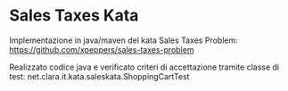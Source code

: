 # Sales Taxes Kata
Implementazione in java/maven del kata Sales Taxes Problem: https://github.com/xpeppers/sales-taxes-problem

Realizzato codice java e verificato criteri di accettazione tramite classe di test: net.clara.it.kata.saleskata.ShoppingCartTest
